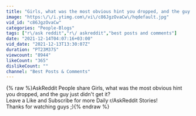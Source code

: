 ```yaml
---
title: "Girls, what was the most obvious hint you dropped, and the guy just didn't get it? (r\/AskReddit)"
image: "https:\/\/i.ytimg.com\/vi\/c86JgzOvaCw\/hqdefault.jpg"
vid_id: "c86JgzOvaCw"
categories: "People-Blogs"
tags: ["r\/ask reddit","r\/ askreddit","best posts and comments"]
date: "2021-12-14T04:07:16+03:00"
vid_date: "2021-12-13T13:30:07Z"
duration: "PT23M37S"
viewcount: "8944"
likeCount: "365"
dislikeCount: ""
channel: "Best Posts & Comments"
---
```

{% raw %}AskReddit People share Girls, what was the most obvious hint you dropped, and the guy just didn't get it?<br />Leave a Like and Subscribe for more Daily r/AskReddit Stories! <br />Thanks for watching guys ;){% endraw %}

